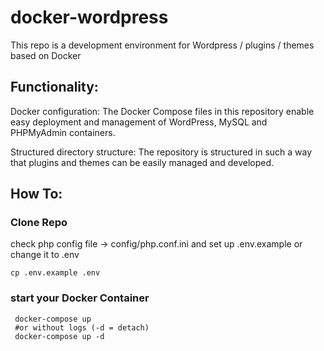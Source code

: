 # docker-wordpress

This repo is a development environment for Wordpress / plugins / themes based on Docker

## Functionality:
Docker configuration: The Docker Compose files in this repository enable easy deployment and management of WordPress, MySQL and PHPMyAdmin containers.

Structured directory structure: The repository is structured in such a way that plugins and themes can be easily managed and developed.

## How To:
### Clone Repo
check php config file -> config/php.conf.ini
and set up .env.example or change it to .env
```
cp .env.example .env
```
### start your Docker Container 
```
 docker-compose up 
 #or without logs (-d = detach)
 docker-compose up -d
```

